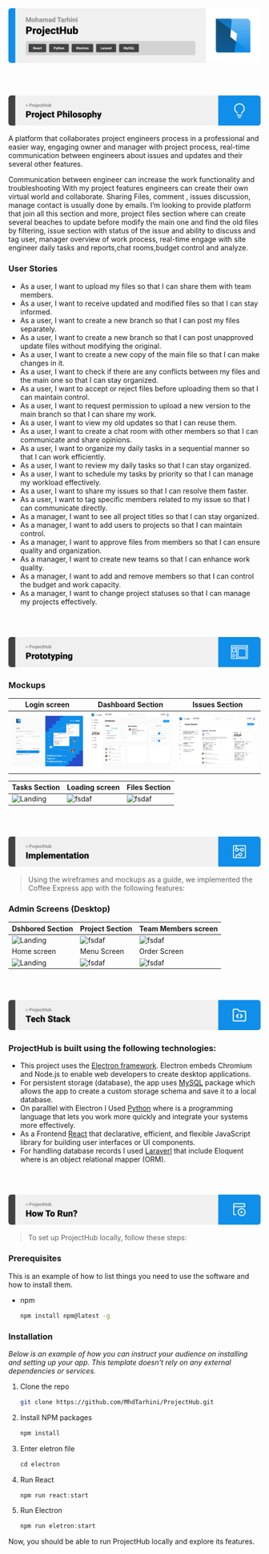 <img src="./readme/title1.svg"/>

<br><br>

<!-- project philosophy -->
<img src="./readme/title2.svg"/>

A platform that collaborates project engineers process in a professional and easier way, engaging owner and manager with project process, real-time communication between engineers about issues and updates and their several other features.

Communication between engineer can increase the work functionality and troubleshooting 
With my project features engineers can create their own virtual world and collaborate. Sharing Files, comment , issues discussion, manage contact is usually done by emails. I’m looking to provide platform that join all this section and more, project files section where can create several beaches to update before modify the main one and find the old files by filtering, issue section with status  of the issue and ability to discuss and tag user, manager overview of work process, real-time engage with site engineer daily tasks and reports,chat rooms,budget control and analyze.

### User Stories

- As a user, I want to upload my files so that I can share them with team members.
- As a user, I want to receive updated and modified files so that I can stay informed.
- As a user, I want to create a new branch so that I can post my files separately.
- As a user, I want to create a new branch so that I can post unapproved update files without modifying the original.
- As a user, I want to create a new copy of the main file so that I can make changes in it.
- As a user, I want to check if there are any conflicts between my files and the main one so that I can stay organized.
- As a user, I want to accept or reject files before uploading them so that I can maintain control.
- As a user, I want to request permission to upload a new version to the main branch so that I can share my work.
- As a user, I want to view my old updates so that I can reuse them.
- As a user, I want to create a chat room with other members so that I can communicate and share opinions.
- As a user, I want to organize my daily tasks in a sequential manner so that I can work efficiently.
- As a user, I want to review my daily tasks so that I can stay organized.
- As a user, I want to schedule my tasks by priority so that I can manage my workload effectively.
- As a user, I want to share my issues so that I can resolve them faster.
- As a user, I want to tag specific members related to my issue so that I can communicate directly.
- As a manager, I want to see all project titles so that I can stay organized.
- As a manager, I want to add users to projects so that I can maintain control.
- As a manager, I want to approve files from members so that I can ensure quality and organization.
- As a manager, I want to create new teams so that I can enhance work quality.
- As a manager, I want to add and remove members so that I can control the budget and work capacity.
- As a manager, I want to change project statuses so that I can manage my projects effectively.

<br><br>

<!-- Prototyping -->
<img src="./readme/title3.svg"/>

### Mockups
| Login screen  | Dashboard Section | Issues Section |
| ---| ---| ---|
| ![Landing](./readme/login_page.png) | ![fsdaf](./readme/Dashborad.png) | ![fsdaf](./readme/Issues_Section.png) |

| Tasks Section  | Loading screen |  Files Section |
| ---| ---| ---|
| ![Landing](./readme/demo/1440x1024.png) | ![fsdaf](./readme/demo/1440x1024.png) | ![fsdaf](./readme/demo/1440x1024.png) |


<br><br>

<!-- Implementation -->
<img src="./readme/title4.svg"/>

> Using the wireframes and mockups as a guide, we implemented the Coffee Express app with the following features:


### Admin Screens (Desktop)
| Dshbored Section  | Project Section |  Team Members screen |
| ---| ---| ---|
| ![Landing](./readme/demo/1440x1024.png) | ![fsdaf](./readme/demo/1440x1024.png) | ![fsdaf](./readme/demo/1440x1024.png) |
| Home screen  | Menu Screen | Order Screen |
| ![Landing](./readme/demo/1440x1024.png) | ![fsdaf](./readme/demo/1440x1024.png) | ![fsdaf](./readme/demo/1440x1024.png) |

<br><br>

<!-- Tech stack -->
<img src="./readme/title5.svg"/>

###  ProjectHub is built using the following technologies:

- This project uses the [Electron framework](https://www.electronjs.org/). Electron embeds Chromium and Node.js to enable web developers to create desktop applications.
- For persistent storage (database), the app uses [MySQL](https://www.mysql.com/) package which allows the app to create a custom storage schema and save it to a local database.
- On paralllel with Electron I Used [Python](https://www.python.org/) where is a programming language that lets you work more quickly and integrate your systems more effectively.
- As a Frontend [React](https://react.dev/) that declarative, efficient, and flexible JavaScript library for building user interfaces or UI components.
- For handling database records I used [Laraverl](https://laravel.com/) that include Eloquent where is an object relational mapper (ORM). 

<br><br>

<!-- How to run -->
<img src="./readme/title6.svg"/>

> To set up ProjectHub locally, follow these steps:

### Prerequisites

This is an example of how to list things you need to use the software and how to install them.
* npm
  ```sh
  npm install npm@latest -g
  ```

### Installation

_Below is an example of how you can instruct your audience on installing and setting up your app. This template doesn't rely on any external dependencies or services._

1. Clone the repo
   ```sh
   git clone https://github.com/MhdTarhini/ProjectHub.git
   ```
2. Install NPM packages
   ```sh
   npm install
   ```
3. Enter eletron file
   ```js
   cd electron
   ```
4. Run React
   ```js
   npm run react:start
   ```
5. Run Electron
   ```js
   npm run eletron:start
   ```

Now, you should be able to run ProjectHub locally and explore its features.
